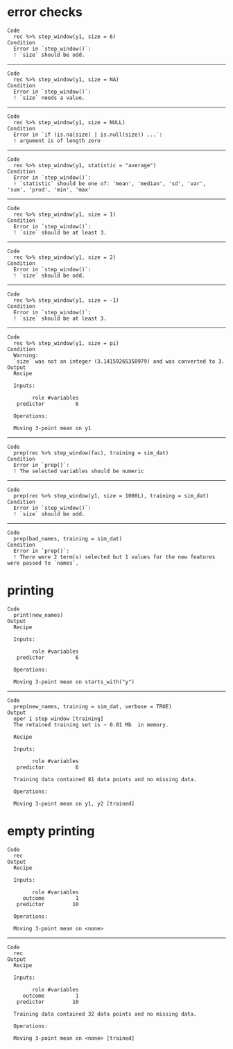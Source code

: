 # error checks

    Code
      rec %>% step_window(y1, size = 6)
    Condition
      Error in `step_window()`:
      ! `size` should be odd.

---

    Code
      rec %>% step_window(y1, size = NA)
    Condition
      Error in `step_window()`:
      ! `size` needs a value.

---

    Code
      rec %>% step_window(y1, size = NULL)
    Condition
      Error in `if (is.na(size) | is.null(size)) ...`:
      ! argument is of length zero

---

    Code
      rec %>% step_window(y1, statistic = "average")
    Condition
      Error in `step_window()`:
      ! `statistic` should be one of: 'mean', 'median', 'sd', 'var', 'sum', 'prod', 'min', 'max'

---

    Code
      rec %>% step_window(y1, size = 1)
    Condition
      Error in `step_window()`:
      ! `size` should be at least 3.

---

    Code
      rec %>% step_window(y1, size = 2)
    Condition
      Error in `step_window()`:
      ! `size` should be odd.

---

    Code
      rec %>% step_window(y1, size = -1)
    Condition
      Error in `step_window()`:
      ! `size` should be at least 3.

---

    Code
      rec %>% step_window(y1, size = pi)
    Condition
      Warning:
      `size` was not an integer (3.14159265358979) and was converted to 3.
    Output
      Recipe
      
      Inputs:
      
            role #variables
       predictor          6
      
      Operations:
      
      Moving 3-point mean on y1

---

    Code
      prep(rec %>% step_window(fac), training = sim_dat)
    Condition
      Error in `prep()`:
      ! The selected variables should be numeric

---

    Code
      prep(rec %>% step_window(y1, size = 1000L), training = sim_dat)
    Condition
      Error in `step_window()`:
      ! `size` should be odd.

---

    Code
      prep(bad_names, training = sim_dat)
    Condition
      Error in `prep()`:
      ! There were 2 term(s) selected but 1 values for the new features were passed to `names`.

# printing

    Code
      print(new_names)
    Output
      Recipe
      
      Inputs:
      
            role #variables
       predictor          6
      
      Operations:
      
      Moving 3-point mean on starts_with("y")

---

    Code
      prep(new_names, training = sim_dat, verbose = TRUE)
    Output
      oper 1 step window [training] 
      The retained training set is ~ 0.01 Mb  in memory.
      
      Recipe
      
      Inputs:
      
            role #variables
       predictor          6
      
      Training data contained 81 data points and no missing data.
      
      Operations:
      
      Moving 3-point mean on y1, y2 [trained]

# empty printing

    Code
      rec
    Output
      Recipe
      
      Inputs:
      
            role #variables
         outcome          1
       predictor         10
      
      Operations:
      
      Moving 3-point mean on <none>

---

    Code
      rec
    Output
      Recipe
      
      Inputs:
      
            role #variables
         outcome          1
       predictor         10
      
      Training data contained 32 data points and no missing data.
      
      Operations:
      
      Moving 3-point mean on <none> [trained]

